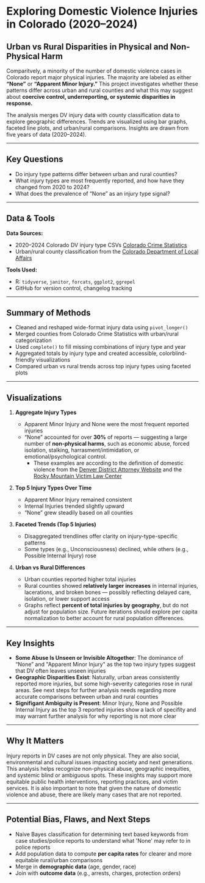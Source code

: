 # Exploring Domestic Violence Injuries in Colorado (2020–2024)  
## Urban vs Rural Disparities in Physical and Non-Physical Harm

Comparitvely, a minority of the number of domestic violence cases in Colorado report major physical injuries. The majority are labeled as either **“None”** or **“Apparent Minor Injury.”** This project investigates whether these patterns differ across urban and rural counties and what this may suggest about **coercive control, underreporting, or systemic disparities in response.**

The analysis merges DV injury data with county classification data to explore geographic differences. Trends are visualized using bar graphs, faceted line plots, and urban/rural comparisons. Insights are drawn from five years of data (2020–2024).

---

## Key Questions  
- Do injury type patterns differ between urban and rural counties?  
- What injury types are most frequently reported, and how have they changed from 2020 to 2024?  
- What does the prevalence of “None” as an injury type signal?

---

## Data & Tools  
**Data Sources:**  
- 2020–2024 Colorado DV injury type CSVs [Colorado Crime Statistics](https://coloradocrimestats.state.co.us/tops)
- Urban/rural county classification from the [Colorado Department of Local Affairs](https://cdola.colorado.gov/colorado-community-classification)  

**Tools Used:**  
- R: `tidyverse`, `janitor`, `forcats`, `ggplot2`, `ggrepel`  
- GitHub for version control, changelog tracking  

---

## Summary of Methods  
- Cleaned and reshaped wide-format injury data using `pivot_longer()`  
- Merged counties from Colorado Crime Statistics with urban/rural categorization  
- Used `complete()` to fill missing combinations of injury type and year  
- Aggregated totals by injury type and created accessible, colorblind-friendly visualizations  
- Compared urban vs rural trends across top injury types using faceted plots

---

## Visualizations

1. **Aggregate Injury Types**  
   - Apparent Minor Injury and None were the most frequent reported injuries  
   - “None” accounted for over **30%** of reports — suggesting a large number of **non-physical harms**, such as economic abuse, forced isolation, stalking, harrasment/intimidation, or emotional/psychological control.
      - These examples are according to the definition of domestic violence from the [Denver District Attorney Website](https://www.denverda.org/domestic-violence/) and the [Rocky Mountain Victim Law Center](https://www.rmvictimlaw.org/learn/legal-information/criminal/domestic-violence-domestic-abuse)

2. **Top 5 Injury Types Over Time**  
   - Apparent Minor Injury remained consistent  
   - Internal Injuries trended slightly upward  
   - “None” grew steadily based on all counties 

3. **Faceted Trends (Top 5 Injuries)**  
   - Disaggregated trendlines offer clarity on injury-type-specific patterns  
   - Some types (e.g., Unconsciousness) declined, while others (e.g., Possible Internal Injury) rose

4. **Urban vs Rural Differences**  
   - Urban counties reported higher total injuries  
   - Rural counties showed **relatively larger increases** in internal injuries, lacerations, and broken bones — possibly reflecting delayed care, isolation, or lower support access  
   - Graphs reflect **percent of total injuries by geography**, but do not adjust for population size. Future iterations should explore per capita normalization to better account for rural population differences.

---

## Key Insights  
- **Some Abuse Is Unseen or Invisible Altogether**: The dominance of “None” and "Apparent Minor Injury" as the top two injury types suggest that DV often leaves unseen injuries
- **Geographic Disparities Exist**: Naturally, urban areas consistently reported more injuries, but some high-severity categories rose in rural areas. See next steps for further analysis needs regarding more accurate comparisons between urban and rural counties
- **Signifigant Ambiguity is Present**: Minor Injury, None and Possible Internal Injury as the top 3 reported injuries show a lack of specifity and may warrant further analysis for why reporting is not more clear

---

## Why It Matters  
Injury reports in DV cases are not only physical. They are also social, environmental and cultural issues impacting society and next generations. This analysis helps recognize non-physical abuse, geographic inequities, and systemic blind or ambiguous spots. These insights may support more equitable public health interventions, reporting practices, and victim services. It is also important to note that given the nature of domestic violence and abuse, there are likely many cases that are not reported.

---

## Potential Bias, Flaws, and Next Steps  
- Naive Bayes classification for determining text based keywords from case studies/police reports to understand what 'None' may refer to in police reports
- Add population data to compute **per capita rates** for clearer and more equitable rural/urban comparisons  
- Merge in **demographic data** (age, gender, race)  
- Join with **outcome data** (e.g., arrests, charges, protection orders)  
